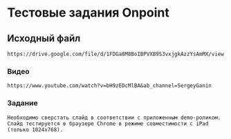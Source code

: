 # Тестовые задания Onpoint

## Исходный файл
```
https://drive.google.com/file/d/1FDGa8M8BoIBPVXB9S3vxjgkAzzYsAmMX/view
```

### Видео
```
https://www.youtube.com/watch?v=bH9zEDcMlBA&ab_channel=SergeyGanin
```

### Задание
```
Необходимо сверстать слайд в соответствии с приложенным demo-роликом.
Слайд тестируется в браузере Chrome в режиме совместимости с iPad (только 1024x768).
```

